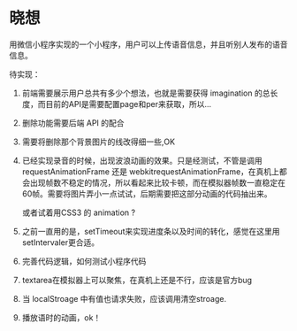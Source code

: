 # 晓想

用微信小程序实现的一个小程序，用户可以上传语音信息，并且听别人发布的语音信息。


待实现：

1. 前端需要展示用户总共有多少个想法，也就是需要获得 imagination 的总长度，而目前的API是需要配置page和per来获取，所以...

2. 删除功能需要后端 API 的配合

3. 需要将删除那个背景图片的线改得细一些,OK

4. 已经实现录音的时候，出现波浪动画的效果。只是经测试，不管是调用 requestAnimationFrame 还是 webkitrequestAnimationFrame，在真机上都会出现帧数不稳定的情况，所以看起来比较卡顿，而在模拟器帧数一直稳定在60帧。需要将图片弄小一点试试，后期需要把这部分动画的代码抽出来。

    或者试着用CSS3 的 animation ?

5. 之前一直用的是，setTimeout来实现进度条以及时间的转化，感觉在这里用setIntervaler更合适。

6. 完善代码逻辑，如何测试小程序代码

7. textarea在模拟器上可以聚焦，在真机上还是不行，应该是官方bug

8. 当 localStroage 中有值也请求失败，应该调用清空stroage.

9. 播放语时的动画，ok！


